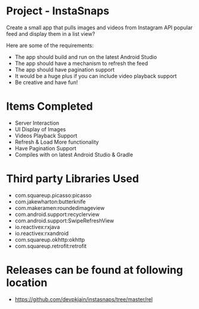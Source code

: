 # Project - InstaSnaps

Create a small app that pulls images and videos from Instagram API popular feed and display them in a list view?

Here are some of the requirements:
- The app should build and run on the latest Android Studio
- The app should have a mechanism to refresh the feed
- The app should have pagination support
- It would be a huge plus if you can include video playback support
- Be creative and have fun!


# Items Completed
- Server Interaction
- UI Display of Images
- Videos Playback Support
- Refresh & Load More functionality
- Have Pagination Support
- Compiles with on latest Android Studio & Gradle

# Third party Libraries Used
- com.squareup.picasso:picasso
- com.jakewharton:butterknife
- com.makeramen:roundedimageview
- com.android.support:recyclerview
- com.android.support:SwipeRefreshView
- io.reactivex:rxjava
- io.reactivex:rxandroid
- com.squareup.okhttp:okhttp
- com.squareup.retrofit:retrofit

# Releases can be found at following location
- https://github.com/devpkjain/instasnaps/tree/master/rel
